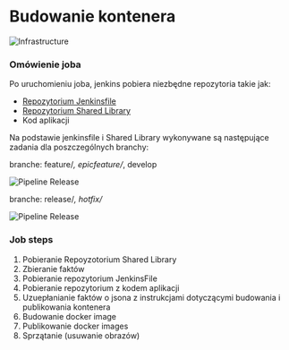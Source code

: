 Budowanie kontenera
=========

![Infrastructure](../images/dockerBuild.png)


### Omówienie joba
Po uruchomieniu joba, jenkins pobiera niezbędne repozytoria takie jak:
  - [Repozytorium Jenkinsfile](git@github.com:wolfsea89/Jenkins-Ci-Jenkinsfiles.git)
  - [Repozytorium Shared Library](git@github.com:wolfsea89/Jenkins-Sharedlibraries.git)
  - Kod aplikacji

Na podstawie jenkinsfile i Shared Library wykonywane są następujące zadania dla poszczególnych branchy:

branche: feature/*, epicfeature/*, develop

![Pipeline Release](../images/dockerJenkinsFileSnapshot.png)


branche: release/*, hotfix/*

![Pipeline Release](../images/dockerJenkinsFileRelease.png)

### Job steps
1. Pobieranie Repoyzotorium Shared Library
2. Zbieranie faktów
3. Pobieranie repozytorium JenkinsFile
4. Pobieranie repozytorium z kodem aplikacji
5. Uzuepłanianie faktów o jsona z instrukcjami dotyczącymi budowania i publikowania kontenera
6. Budowanie docker image
7. Publikowanie docker images
8. Sprzątanie (usuwanie obrazów)